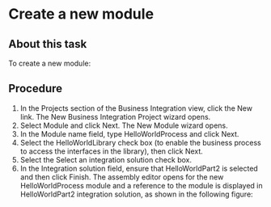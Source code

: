 <!-- image -->

# Create a new module

## About this task

To create a new module:

## Procedure

1. In the Projects section of the Business
Integration view, click the New link. The New
Business Integration Project wizard opens.
2. Select Module and click Next.
The New Module wizard opens.
3. In the Module name field, type HelloWorldProcess and
click Next.
4. Select the HelloWorldLibrary check
box (to enable the business process to access the interfaces in the
library), then click Next.
5. Select the Select an integration solution check
box.
6. In the Integration solution field,
ensure that HelloWorldPart2 is selected and
then click Finish. The assembly editor opens
for the new HelloWorldProcess module and a reference to the module
is displayed in HelloWorldPart2 integration
solution, as shown in the following figure: